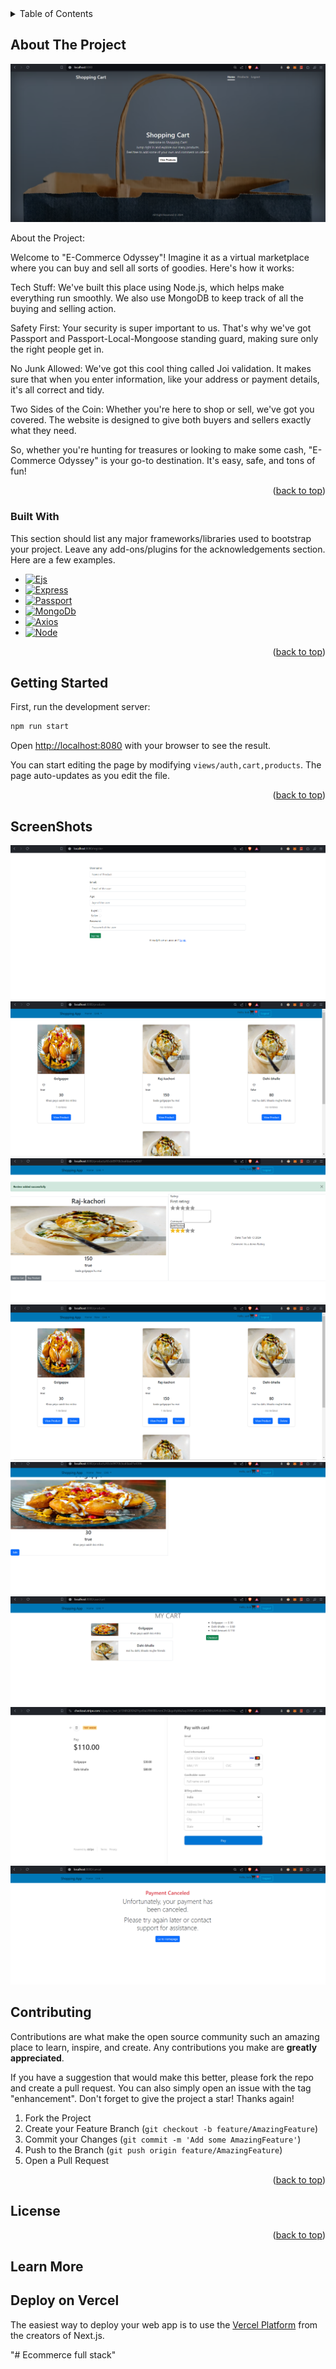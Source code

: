 <!-- TABLE OF CONTENTS -->
<details>
  <summary>Table of Contents</summary>
</details>



<!-- ABOUT THE PROJECT -->
## About The Project
![alt text](<Screenshot 2024-02-13 124037.png>)


About the Project:

Welcome to "E-Commerce Odyssey"! Imagine it as a virtual marketplace where you can buy and sell all sorts of goodies. Here's how it works:

Tech Stuff: We've built this place using Node.js, which helps make everything run smoothly. We also use MongoDB to keep track of all the buying and selling action.

Safety First: Your security is super important to us. That's why we've got Passport and Passport-Local-Mongoose standing guard, making sure only the right people get in.

No Junk Allowed: We've got this cool thing called Joi validation. It makes sure that when you enter information, like your address or payment details, it's all correct and tidy.

Two Sides of the Coin: Whether you're here to shop or sell, we've got you covered. The website is designed to give both buyers and sellers exactly what they need.

So, whether you're hunting for treasures or looking to make some cash, "E-Commerce Odyssey" is your go-to destination. It's easy, safe, and tons of fun!
<p align="right">(<a href="#readme-top">back to top</a>)</p>



### Built With

This section should list any major frameworks/libraries used to bootstrap your project. Leave any add-ons/plugins for the acknowledgements section. Here are a few examples.

* [![Ejs][Ejs.js]][EJS-url]
* [![Express][Express.js]][Express-url]
* [![Passport][Passport.js]][Passport-url]
* [![MongoDb][MongoDb]][MongoDb-url]
* [![Axios][Axios]][Axios-url]
* [![Node][Node]][Node-url]

<p align="right">(<a href="#readme-top">back to top</a>)</p>



<!-- GETTING STARTED -->
## Getting Started

First, run the development server:

```bash
npm run start
```

Open [http://localhost:8080](http://localhost:8080) with your browser to see the result.

You can start editing the page by modifying `views/auth,cart,products`. The page auto-updates as you edit the file.

<p align="right">(<a href="#readme-top">back to top</a>)</p>



<!-- USAGE EXAMPLES -->
## ScreenShots
![alt text](</pics/Screenshot 2024-02-13 124113.png>)
![alt text](</pics/Screenshot 2024-02-13 124141.png>)
![alt text](</pics/Screenshot 2024-02-13 124640.png>)
![alt text](</pics/Screenshot 2024-02-13 124750.png>)
![alt text](</pics/Screenshot 2024-02-13 124732.png>)
![alt text](</pics/Screenshot 2024-02-13 124208.png>)
![alt text](</pics/Screenshot 2024-02-13 124223.png>)
![alt text](</pics/Screenshot 2024-02-13 124232.png>)
<!-- CONTRIBUTING -->
## Contributing

Contributions are what make the open source community such an amazing place to learn, inspire, and create. Any contributions you make are **greatly appreciated**.

If you have a suggestion that would make this better, please fork the repo and create a pull request. You can also simply open an issue with the tag "enhancement".
Don't forget to give the project a star! Thanks again!

1. Fork the Project
2. Create your Feature Branch (`git checkout -b feature/AmazingFeature`)
3. Commit your Changes (`git commit -m 'Add some AmazingFeature'`)
4. Push to the Branch (`git push origin feature/AmazingFeature`)
5. Open a Pull Request

<p align="right">(<a href="#readme-top">back to top</a>)</p>



<!-- LICENSE -->
## License

<p align="right">(<a href="#readme-top">back to top</a>)</p>

## Learn More

## Deploy on Vercel

The easiest way to deploy your web app is to use the [Vercel Platform](https://vercel.com/new?utm_medium=default-template&filter=next.js&utm_source=create-next-app&utm_campaign=create-next-app-readme) from the creators of Next.js.

"# Ecommerce full stack" 


<!-- MARKDOWN LINKS & IMAGES -->
<!-- https://www.markdownguide.org/basic-syntax/#reference-style-links -->
[Ejs.js]: https://imgs.search.brave.com/UUiWZkUE5gLwNTHmbYqhTDga2KSYLpMULD8W_BzuRvw/rs:fit:500:0:0/g:ce/aHR0cHM6Ly9taXJv/Lm1lZGl1bS5jb20v/djIvMSp5bmxIOGRu/cVE3MnFqZl8zeGJK/TkV3LmpwZWc
[EJS-url]: https://ejs.co/
[Express.js]: https://imgs.search.brave.com/nRoWhyn0wipNOuIlVyuEMhTjGhP7P33CKX3r7RU7btg/rs:fit:500:0:0/g:ce/aHR0cHM6Ly9jYW1v/LmdpdGh1YnVzZXJj/b250ZW50LmNvbS9m/NjEyOGI2YTE3YzI4/ZWMwNTRiN2FiNjdl/NTk1ZDM5ZjUwM2Ew/ZTE3YjExNjkwMTE0/MWMwNWUxYTEwMTY5/ODVhLzY4NzQ3NDcw/NzMzYTJmMmY2OTJl/NjM2YzZmNzU2NDc1/NzAyZTYzNmY2ZDJm/N2E2NjU5MzY2YzRj/Mzc2NTQ2NjEyZDMz/MzAzMDMwNzgzMzMw/MzAzMDJlNzA2ZTY3.jpeg
[Express-url]: https://expressjs.com/
[Passport.js]: https://imgs.search.brave.com/DtvTOsEmWDsvA9wub7IE3QB6mhO5kPqHCkT3q9bDjIw/rs:fit:860:0:0/g:ce/aHR0cHM6Ly9jZG4u/d29ybGR2ZWN0b3Js/b2dvLmNvbS9sb2dv/cy9wYXNzcG9ydC5z/dmc.svg
[Passport-url]: https://www.passportjs.org/tutorials/password/prompt/
[Axios]: https://img.shields.io/badge/Axios-5A29E4.svg?style=for-the-badge&logo=Axios&logoColor=white
[Axios-url]: https://axios-http.com/
[MongoDb]: https://imgs.search.brave.com/XIY07FuP3pnPQZnuDs3n2_Ge6PGMtghamH_0a2gOe0k/rs:fit:860:0:0/g:ce/aHR0cHM6Ly9ibG9n/Z2VyLmdvb2dsZXVz/ZXJjb250ZW50LmNv/bS9pbWcvYi9SMjl2/WjJ4bC9BVnZYc0Vo/cUNrckFMZ0VXZTc0/MnhMZU1MN25POXpv/TXNldDByTDB6cWlx/dnltRmJmRlFJY2p0/eUZ4UDhzUVBLZVFq/bmJQSmFHSjF4SzBV/aWhGZ3lzeFpLYXd0/b0hPdWFMZTRPUG5O/U2Z4clp3d3VvcTNx/ZFJqMlE1elJKS1lz/ZHV2RjhwNW5sbzdw/akVrTlMyR0ZhRkJK/aE10Ui1acXRSM0Z1/UE4tRjI1dWtsSzBi/UC1WNjY2UXpWWkM4/M2JnbHdfSGFKL3M3/MjgtcnctZnQtZTMw/L21vbmdvZGIuanBn
[MongoDb-url]: https://www.mongodb.com/
[Node]: https://imgs.search.brave.com/TkwsCIAoHvzhuIwwdrgDgn8Cyomr8jPGr6zKeJmNce8/rs:fit:860:0:0/g:ce/aHR0cHM6Ly93d3cu/ZnJlZWNvZGVjYW1w/Lm9yZy9uZXdzL2Nv/bnRlbnQvaW1hZ2Vz/L3NpemUvdzIwMDAv/MjAyMy8wNS9yZXZp/c2VkX25vZGUucG5n
[Node-url]: https://nodejs.org/en

